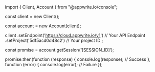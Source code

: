 import { Client,  Account } from "@appwrite.io/console";

const client = new Client();

const account = new Account(client);

client
    .setEndpoint('https://cloud.appwrite.io/v1') // Your API Endpoint
    .setProject('5df5acd0d48c2') // Your project ID
;

const promise = account.getSession('[SESSION_ID]');

promise.then(function (response) {
    console.log(response); // Success
}, function (error) {
    console.log(error); // Failure
});